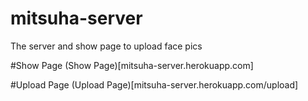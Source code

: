 # mitsuha-server
The server and show page to upload face pics

#Show Page
(Show Page)[mitsuha-server.herokuapp.com]

#Upload Page
(Upload Page)[mitsuha-server.herokuapp.com/upload]
